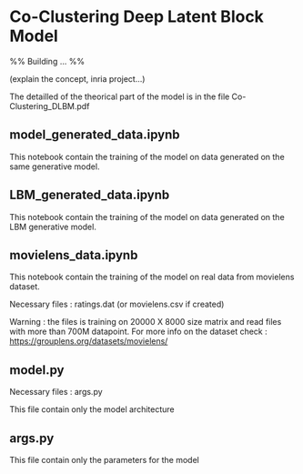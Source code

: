 # Co-Clustering Deep Latent Block Model

%% Building ... %%

(explain the concept, inria project...)

The detailled of the theorical part of the model is in the file Co-Clustering_DLBM.pdf 

## model_generated_data.ipynb

This notebook contain the training of the model on data generated on the same generative model.

## LBM_generated_data.ipynb

This notebook contain the training of the model on data generated on the LBM generative model.

## movielens_data.ipynb

This notebook contain the training of the model on real data from movielens dataset.

Necessary files : ratings.dat (or movielens.csv if created)

Warning : the files is training on 20000 X 8000 size matrix and read files with more than 700M datapoint. For more info on the dataset check : https://grouplens.org/datasets/movielens/

## model.py

Necessary files : args.py

This file contain only the model architecture

## args.py

This file contain only the parameters for the model
